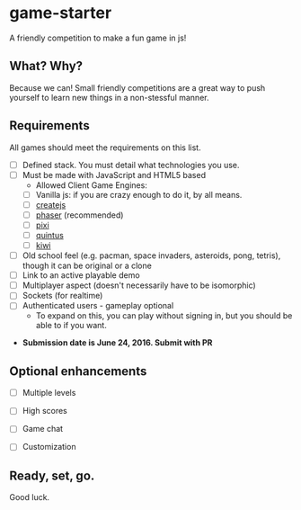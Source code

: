# game-starter
A friendly competition to make a fun game in js!

## What? Why?
Because we can! Small friendly competitions are a great way to push yourself to learn new things in a non-stessful manner.

## Requirements
All games should meet the requirements on this list.
- [ ] Defined stack. You must detail what technologies you use.
- [ ] Must be made with JavaScript and HTML5 based
  - Allowed Client Game Engines:
  -  [ ] Vanilla js: if you are crazy enough to do it, by all means.
  -  [ ] [createjs](http://createjs.com/) 
  *  [ ] [phaser](http://phaser.io/) (recommended)
  *  [ ] [pixi](https://github.com/pixijs/pixi.js)
  *  [ ] [quintus](http://www.html5quintus.com/)
  *  [ ] [kiwi](http://www.kiwijs.org/)

- [ ] Old school feel (e.g. pacman, space invaders, asteroids, pong, tetris), though it can be original or a clone
- [ ] Link to an active playable demo
- [ ] Multiplayer aspect (doesn't necessarily have to be isomorphic)
- [ ] Sockets (for realtime)
- [ ] Authenticated users - gameplay optional
  - To expand on this, you can play without signing in, but you should be able to if you want. 
- **Submission date is June 24, 2016. Submit with PR**

## Optional enhancements
- [ ] Multiple levels
- [ ] High scores
- [ ] Game chat
- [ ] Customization 


## Ready, set, go.
Good luck.

